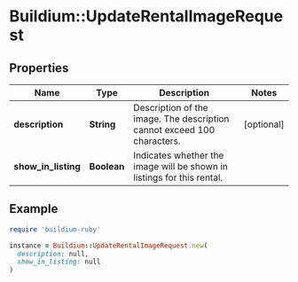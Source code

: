 # Buildium::UpdateRentalImageRequest

## Properties

| Name | Type | Description | Notes |
| ---- | ---- | ----------- | ----- |
| **description** | **String** | Description of the image. The description cannot exceed 100 characters. | [optional] |
| **show_in_listing** | **Boolean** | Indicates whether the image will be shown in listings for this rental. |  |

## Example

```ruby
require 'buildium-ruby'

instance = Buildium::UpdateRentalImageRequest.new(
  description: null,
  show_in_listing: null
)
```

